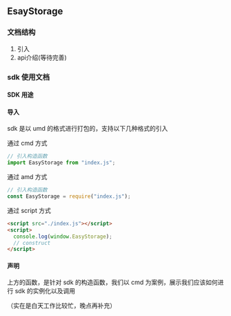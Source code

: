 ## EsayStorage

### 文档结构

1. 引入
2. api介绍(等待完善)

### sdk 使用文档

#### SDK 用途



#### 导入

sdk 是以 umd 的格式进行打包的，支持以下几种格式的引入

通过 cmd 方式

```js
// 引入构造函数
import EasyStorage from "index.js";
```

通过 amd 方式

```js
// 引入构造函数
const EasyStorage = require("index.js");
```

通过 script 方式

```html
<script src="./index.js"></script>
<script>
  console.log(window.EasyStorage);
  // construct
</script>
```

#### 声明

上方的函数，是针对 sdk 的构造函数，我们以 cmd 为案例，展示我们应该如何进行 sdk 的实例化以及调用




（实在是白天工作比较忙，晚点再补充）
